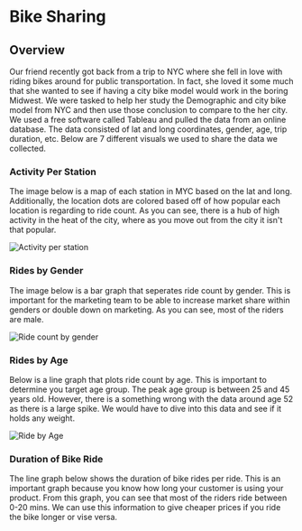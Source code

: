 # Bike Sharing

## Overview 

Our friend recently got back from a trip to NYC where she fell in love with riding bikes around for public transportation. In fact, she loved it some much that she wanted to see if having a city bike model would work in the boring Midwest. We were tasked to help her study the Demographic and city bike model from NYC and then use those conclusion to compare to the her city. We used a free software called Tableau and pulled the data from an online database. The data consisted of lat and long coordinates, gender, age, trip duration, etc. Below are 7 different visuals we used to share the data we collected. 

### Activity Per Station 

The image below is a map of each station in MYC based on the lat and long. Additionally, the location dots are colored based off of how popular each location is regarding to ride count. As you can see, there is a hub of high activity in the heat of the city, where as you move out from the city it isn't that popular. 

![Activity per station]()

### Rides by Gender

The image below is a bar graph that seperates ride count by gender. This is important for the marketing team to be able to increase market share within genders or double down on marketing. As you can see, most of the riders are male. 

![Ride count by gender]()

### Rides by Age

Below is a line graph that plots ride count by age. This is important to determine you target age group. The peak age group is between 25 and 45 years old. However, there is a something wrong with the data around age 52 as there is a large spike. We would have to dive into this data and see if it holds any weight. 

![Ride by Age]()

### Duration of Bike Ride

The line graph below shows the duration of bike rides per ride. This is an important graph because you know how long your customer is using your product. From this graph, you can see that most of the riders ride between 0-20 mins. We can use this information to give cheaper prices if you ride the bike longer or vise versa. 






